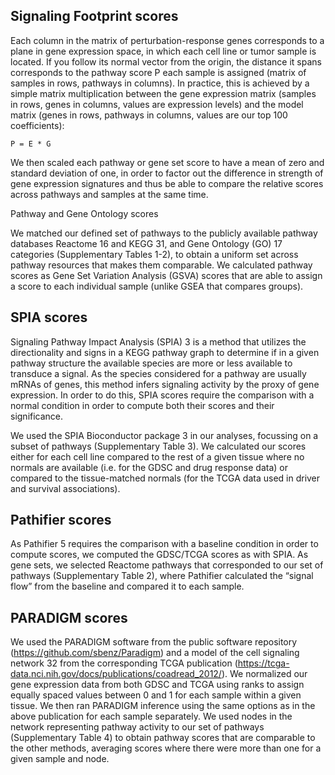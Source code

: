 Signaling Footprint scores
--------------------------

Each column in the matrix of perturbation-response genes corresponds to a plane
in gene expression space, in which each cell line or tumor sample is located.
If you follow its normal vector from the origin, the distance it spans
corresponds to the pathway score P each sample is assigned (matrix of samples
in rows, pathways in columns). In practice, this is achieved by a simple matrix
multiplication between the gene expression matrix (samples in rows, genes in
columns, values are expression levels) and the model matrix (genes in rows,
pathways in columns, values are our top 100 coefficients):

``` P = E * G ```

We then scaled each pathway or gene set score to have a mean of zero and
standard deviation of one, in order to factor out the difference in strength of
gene expression signatures and thus be able to compare the relative scores
across pathways and samples at the same time.

Pathway and Gene Ontology scores

We matched our defined set of pathways to the publicly available pathway
databases Reactome 16 and KEGG 31, and Gene Ontology (GO) 17 categories
(Supplementary Tables 1-2), to obtain a uniform set across pathway resources
that makes them comparable. We calculated pathway scores as Gene Set Variation
Analysis (GSVA) scores that are able to assign a score to each individual
sample (unlike GSEA that compares groups).

SPIA scores
-----------

Signaling Pathway Impact Analysis (SPIA) 3 is a method that utilizes the
directionality and signs in a KEGG pathway graph to determine if in a given
pathway structure the available species are more or less available to transduce
a signal. As the species considered for a pathway are usually mRNAs of genes,
this method infers signaling activity by the proxy of gene expression. In order
to do this, SPIA scores require the comparison with a normal condition in order
to compute both their scores and their significance.

We used the SPIA Bioconductor package 3 in our analyses, focussing on a subset
of pathways (Supplementary Table 3). We calculated our scores either for each
cell line compared to the rest of a given tissue where no normals are available
(i.e. for the GDSC and drug response data) or compared to the tissue-matched
normals (for the TCGA data used in driver and survival associations).

Pathifier scores
----------------

As Pathifier 5 requires the comparison with a baseline condition in order to
compute scores, we computed the GDSC/TCGA scores as with SPIA. As gene sets, we
selected Reactome pathways that corresponded to our set of pathways
(Supplementary Table 2), where Pathifier calculated the “signal flow”
from the baseline and compared it to each sample.

PARADIGM scores
---------------

We used the PARADIGM software from the public software repository
(https://github.com/sbenz/Paradigm) and a model of the cell signaling network
32 from the corresponding TCGA publication
(https://tcga-data.nci.nih.gov/docs/publications/coadread_2012/). We normalized
our gene expression data from both GDSC and TCGA using ranks to assign equally
spaced values between 0 and 1 for each sample within a given tissue. We then
ran PARADIGM inference using the same options as in the above publication for
each sample separately. We used nodes in the network representing pathway
activity to our set of pathways (Supplementary Table 4) to obtain pathway
scores that are comparable to the other methods, averaging scores where there
were more than one for a given sample and node.
